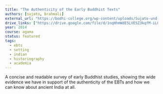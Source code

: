 ```yaml
---
title: "The Authenticity of the Early Buddhist Texts"
authors: [sujato, brahmali]
external_url: "https://bodhi-college.org/wp-content/uploads/Sujato-und-Brahmali_2014_The-authenticity-of-Early-Buddhist-Texts.pdf"
drive_links: ["https://drive.google.com/file/d/1nqHhmWdE5LVESZ3kqfM-iLCfk7kq3Wre/view?usp=drivesdk"]
year: 2014
course: agama
status: featured
tags:
  - ebts
  - setting
  - indian
  - historiography
  - academia
---
```


A concise and readable survey of early Buddhist studies, showing the wide evidence we have in support of the authenticity of the EBTs and how we can know about ancient India at all.
